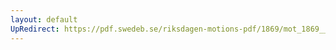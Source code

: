 ```yaml
---
layout: default
UpRedirect: https://pdf.swedeb.se/riksdagen-motions-pdf/1869/mot_1869__ak__00017/mot_1869__ak__00017_003.pdf
---
```

